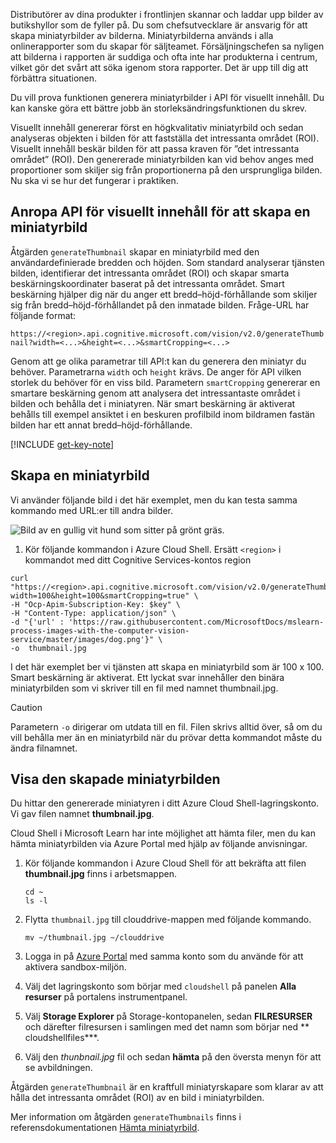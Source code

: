 Distributörer av dina produkter i frontlinjen skannar och laddar upp bilder av butikshyllor som de fyller på. Du som chefsutvecklare är ansvarig för att skapa miniatyrbilder av bilderna. Miniatyrbilderna används i alla onlinerapporter som du skapar för säljteamet. Försäljningschefen sa nyligen att bilderna i rapporten är suddiga och ofta inte har produkterna i centrum, vilket gör det svårt att söka igenom stora rapporter. Det är upp till dig att förbättra situationen.

Du vill prova funktionen generera miniatyrbilder i API för visuellt innehåll. Du kan kanske göra ett bättre jobb än storleksändringsfunktionen du skrev.

Visuellt innehåll genererar först en högkvalitativ miniatyrbild och sedan analyseras objekten i bilden för att fastställa det intressanta området (ROI). Visuellt innehåll beskär bilden för att passa kraven för ”det intressanta området” (ROI). Den genererade miniatyrbilden kan vid behov anges med proportioner som skiljer sig från proportionerna på den ursprungliga bilden. Nu ska vi se hur det fungerar i praktiken.

## <a name="calling-the-computer-vision-api-to-generate-a-thumbnail"></a>Anropa API för visuellt innehåll för att skapa en miniatyrbild

Åtgärden `generateThumbnail` skapar en miniatyrbild med den användardefinierade bredden och höjden. Som standard analyserar tjänsten bilden, identifierar det intressanta området (ROI) och skapar smarta beskärningskoordinater baserat på det intressanta området. Smart beskärning hjälper dig när du anger ett bredd–höjd-förhållande som skiljer sig från bredd–höjd-förhållandet på den inmatade bilden. Fråge-URL har följande format:

`https://<region>.api.cognitive.microsoft.com/vision/v2.0/generateThumbnail?width=<...>&height=<...>&smartCropping=<...>`

Genom att ge olika parametrar till API:t kan du generera den miniatyr du behöver. Parametrarna `width` och `height` krävs. De anger för API vilken storlek du behöver för en viss bild. Parametern `smartCropping` genererar en smartare beskärning genom att analysera det intressantaste området i bilden och behålla det i miniatyren. När smart beskärning är aktiverat behålls till exempel ansiktet i en beskuren profilbild inom bildramen fastän bilden har ett annat bredd–höjd-förhållande.

[!INCLUDE [get-key-note](./get-key.md)]

## <a name="generate-a-thumbnail"></a>Skapa en miniatyrbild

Vi använder följande bild i det här exemplet, men du kan testa samma kommando med URL:er till andra bilder. 

![Bild av en gullig vit hund som sitter på grönt gräs.](../media/4-dog.png)

1. Kör följande kommandon i Azure Cloud Shell. Ersätt `<region>` i kommandot med ditt Cognitive Services-kontos region

```azurecli
curl "https://<region>.api.cognitive.microsoft.com/vision/v2.0/generateThumbnail?width=100&height=100&smartCropping=true" \
-H "Ocp-Apim-Subscription-Key: $key" \
-H "Content-Type: application/json" \
-d "{'url' : 'https://raw.githubusercontent.com/MicrosoftDocs/mslearn-process-images-with-the-computer-vision-service/master/images/dog.png'}" \
-o  thumbnail.jpg
```

I det här exemplet ber vi tjänsten att skapa en miniatyrbild som är 100 x 100. Smart beskärning är aktiverat. Ett lyckat svar innehåller den binära miniatyrbilden som vi skriver till en fil med namnet thumbnail.jpg.

> [!CAUTION]
> Parametern `-o` dirigerar om utdata till en fil. Filen skrivs alltid över, så om du vill behålla mer än en miniatyrbild när du prövar detta kommandot måste du ändra filnamnet.

## <a name="view-the-generated-thumbnail"></a>Visa den skapade miniatyrbilden

Du hittar den genererade miniatyren i ditt Azure Cloud Shell-lagringskonto. Vi gav filen namnet **thumbnail.jpg**. 

Cloud Shell i Microsoft Learn har inte möjlighet att hämta filer, men du kan hämta miniatyrbilden via Azure Portal med hjälp av följande anvisningar.

1. Kör följande kommandon i Azure Cloud Shell för att bekräfta att filen **thumbnail.jpg** finns i arbetsmappen.

    ```azurecli
    cd ~
    ls -l
    ```

    

1. Flytta `thumbnail.jpg` till clouddrive-mappen med följande kommando.

    ```azurecli
    mv ~/thumbnail.jpg ~/clouddrive
    ```
1. Logga in på [Azure Portal](https://portal.azure.com/triplecrownlabs.onmicrosoft.com?azure-portal=true) med samma konto som du använde för att aktivera sandbox-miljön.
1. Välj det lagringskonto som börjar med `cloudshell` på panelen **Alla resurser** på portalens instrumentpanel. 
1. Välj **Storage Explorer** på Storage-kontopanelen, sedan **FILRESURSER** och därefter filresursen i samlingen med det namn som börjar ned ** cloudshellfiles***.
1. Välj den *thunbnail.jpg* fil och sedan **hämta** på den översta menyn för att se avbildningen.

Åtgärden `generateThumbnail` är en kraftfull miniatyrskapare som klarar av att hålla det intressanta området (ROI) av en bild i miniatyrbilden.

Mer information om åtgärden `generateThumbnails` finns i referensdokumentationen [Hämta miniatyrbild](https://westus.dev.cognitive.microsoft.com/docs/services/5adf991815e1060e6355ad44/operations/56f91f2e778daf14a499e1fb).